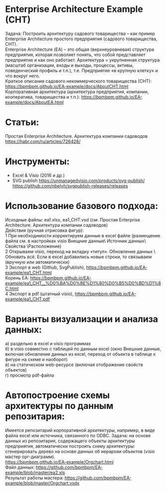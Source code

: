 # Enterprise Architecture Example (CHT)
Задача: Построить архитектуру садового товарищества – как пример Enterprise Architecture простого предприятия (садового товарищества, СНТ).   
Enterprise Architecture (ЕА) – это общая (верхнеуровневая) структура предприятия, которая позволяет понять, что собой представляет предприятие и как оно работает.      Архитектура = укрупненная структура (масштаб организации, входы и выходы, процессы, активы, поведенческий профиль и т.п.), т.е. Предприятие «в крупную клетку» и что вокруг него.   
Краткое описание садового некоммерческого товарищества (СНТ): https://bpmbpm.github.io/EA-example/docs/AboutCHT.html   
Корпоративная архитектура (архитектура предприятия, компании, кооператива, товарищества и т.п.): https://bpmbpm.github.io/EA-example/docs/AboutEA.html   
# Статьи: 
Простая Enterprise Architecture. Архитектура компании садоводов
https://habr.com/ru/articles/726428/
# Инструменты:
- Excel & Visio (2016 и др.)
- SVG publish https://unmanagedvisio.com/products/svg-publish/   
https://github.com/nbelyh/svgpublish-releases/releases
# Использование базового подхода:
Исходные файлы: ea1.xlsx, ea1_CHT.vsd (см. Простая Enterprise Architecture. Архитектура компании садоводов)  
Действия (ручная отрисовка фигур):   
1 При необходимости корректируем данные в excel файле (размещение файла см. в настройках visio Внещние данные\ Источник данных\ Свойства \Расположение)   
2 Открываем visio, переход на вкладку «титул». Обновление данных \ Обновить всё. Если в excel добавились новые строки, то связываем (вручную или автоматически)   
3 Экспорт в web (Github, SvgPublish), https://bpmbpm.github.io/EA-example/ea1_CHT.html  
Корень ЕА: https://bpmbpm.github.io/EA-example/ea1_CHT__%D0%BA%D0%BE%D1%80%D0%B5%D0%BD%D1%8C.html   
4 Экспорт в pdf (штатный visio), https://bpmbpm.github.io/EA-example/ea1_CHT.pdf     
# Варианты визуализации и анализа данных:  
а) раздельно в excel и visio программах  
б) в visio совместно с таблицей по данным excel (окно Внешние данные, включая обновление данных из excel, переход от объекта в таблице к фигуре на схеме и наоборот)  
в) на статическом web-ресурсе (включая отображение свойств объектов)  
г) просмотр pdf-файла  
# Автопостроение схемы архитектуры по данным репозитария:  
Имеется репозитарий корпоративной архитектуры, например, в виде файла excel или источника, связанного по ODBC. 
Задача: на основе данных из репозитария, содержащего объекты архитектуры предприятия, автоматически построить схему архитектуры: сгенерировать дерево на основе данных об иерархии объектов (visio мастер орг-диаграмм).   
https://bpmbpm.github.io/EA-example/Orgchart.html  
Файл данных: https://github.com/bpmbpm/EA-example/blob/master/ea2.xls      
Результат работы мастера: https://github.com/bpmbpm/EA-example/blob/master/Orgchart.vsdx

